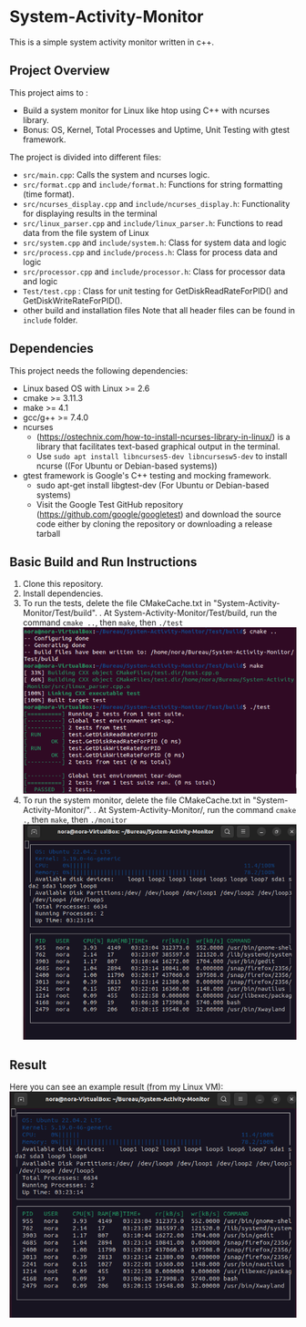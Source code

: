 # System-Activity-Monitor
This is a simple system activity monitor written in c++.

## Project Overview

This project aims to :
* Build a system monitor for Linux like htop using C++ with ncurses library.
* Bonus: OS, Kernel, Total Processes and Uptime, Unit Testing with gtest framework.
  
The project is divided into different files:
* `src/main.cpp`: Calls the system and ncurses logic.
* `src/format.cpp` and `include/format.h`: Functions for string formatting (time format).
* `src/ncurses_display.cpp`  and `include/ncurses_display.h`: Functionality for displaying results in the terminal
* `src/linux_parser.cpp` and `include/linux_parser.h`: Functions to read data from the file system of Linux
* `src/system.cpp` and `include/system.h`: Class for system data and logic
* `src/process.cpp` and `include/process.h`: Class for process data and logic
* `src/processor.cpp` and `include/processor.h`: Class for processor data and logic
* `Test/test.cpp` : Class for unit testing for GetDiskReadRateForPID() and GetDiskWriteRateForPID().
* other build and installation files
Note that all header files can be found in `include` folder.

## Dependencies
This project needs the following dependencies:

* Linux based OS with Linux >= 2.6
* cmake >= 3.11.3
* make >= 4.1 
* gcc/g++ >= 7.4.0
* ncurses
  * (https://ostechnix.com/how-to-install-ncurses-library-in-linux/) is a library that facilitates text-based graphical output in the terminal.
  * Use `sudo apt install libncurses5-dev libncursesw5-dev` to install ncurse ((For Ubuntu or Debian-based systems))
* gtest framework is Google's C++ testing and mocking framework.
   * sudo apt-get install libgtest-dev (For Ubuntu or Debian-based systems)
   * Visit the Google Test GitHub repository (https://github.com/google/googletest) and download the source code either by cloning the repository or downloading a release tarball

## Basic Build and Run Instructions
1. Clone this repository.
2. Install dependencies.
3. To run the tests, delete the file CMakeCache.txt in "System-Activity-Monitor/Test/build".
   . At System-Activity-Monitor/Test/build, run the command `cmake ..`, then `make`, then `./test`
                     <img src="images/test.png"/>
6. To run the system monitor, delete the file CMakeCache.txt in "System-Activity-Monitor/".
   . At System-Activity-Monitor/, run the command `cmake .`, then `make`, then `./monitor`
                     <img src="images/monitor.png"/>

## Result
Here you can see an example result (from my Linux VM):
<img src="images/monitor.png"/>


